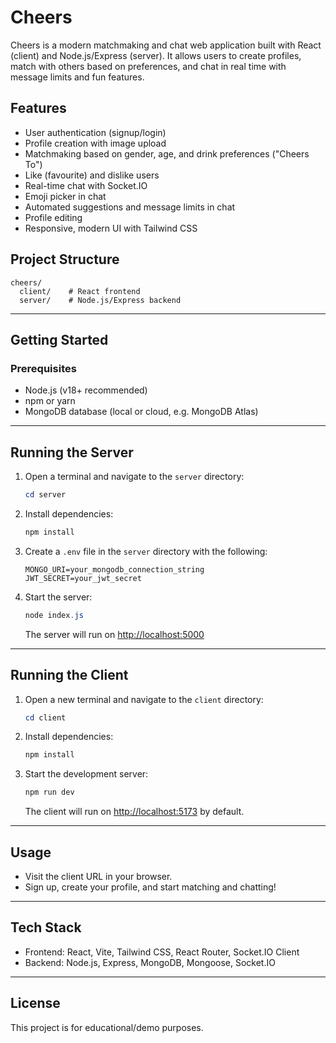 # Cheers

Cheers is a modern matchmaking and chat web application built with React (client) and Node.js/Express (server). It allows users to create profiles, match with others based on preferences, and chat in real time with message limits and fun features.

## Features

- User authentication (signup/login)
- Profile creation with image upload
- Matchmaking based on gender, age, and drink preferences ("Cheers To")
- Like (favourite) and dislike users
- Real-time chat with Socket.IO
- Emoji picker in chat
- Automated suggestions and message limits in chat
- Profile editing
- Responsive, modern UI with Tailwind CSS

## Project Structure

```
cheers/
  client/    # React frontend
  server/    # Node.js/Express backend
```

---

## Getting Started

### Prerequisites
- Node.js (v18+ recommended)
- npm or yarn
- MongoDB database (local or cloud, e.g. MongoDB Atlas)

---

## Running the Server

1. Open a terminal and navigate to the `server` directory:
   ```powershell
   cd server
   ```
2. Install dependencies:
   ```powershell
   npm install
   ```
3. Create a `.env` file in the `server` directory with the following:
   ```env
   MONGO_URI=your_mongodb_connection_string
   JWT_SECRET=your_jwt_secret
   ```
4. Start the server:
   ```powershell
   node index.js
   ```
   The server will run on [http://localhost:5000](http://localhost:5000)

---

## Running the Client

1. Open a new terminal and navigate to the `client` directory:
   ```powershell
   cd client
   ```
2. Install dependencies:
   ```powershell
   npm install
   ```
3. Start the development server:
   ```powershell
   npm run dev
   ```
   The client will run on [http://localhost:5173](http://localhost:5173) by default.

---

## Usage
- Visit the client URL in your browser.
- Sign up, create your profile, and start matching and chatting!

---

## Tech Stack
- Frontend: React, Vite, Tailwind CSS, React Router, Socket.IO Client
- Backend: Node.js, Express, MongoDB, Mongoose, Socket.IO

---

## License
This project is for educational/demo purposes.

